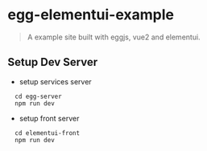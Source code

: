 # egg-elementui-example

> A example site built with eggjs, vue2 and elementui.

## Setup Dev Server

* setup services server
``` shell
  cd egg-server
  npm run dev
```

* setup front server
``` shell
  cd elementui-front
  npm run dev
```
